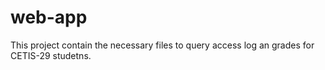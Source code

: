 # web-app
This project contain the necessary files to query access log an grades for CETIS-29 studetns.
